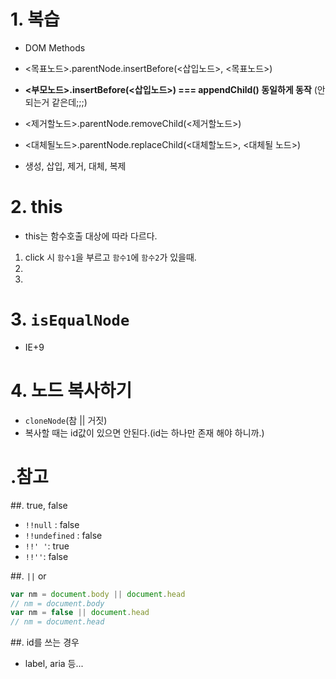 # 1. 복습
- DOM Methods
- <목표노드>.parentNode.insertBefore(<삽입노드>, <목표노드>)
- **<부모노드>.insertBefore(<삽입노드>) === appendChild() 동일하게 동작** (안되는거 같은데;;;)
- <제거할노드>.parentNode.removeChild(<제거할노드>)
- <대체될노드>.parentNode.replaceChild(<대체할노드>, <대체될 노드>)

- 생성, 삽입, 제거, 대체, 복제

# 2. this
- this는 함수호출 대상에 따라 다르다.
1. click 시 `함수1`을 부르고 `함수1`에 `함수2`가 있을때.
2.
3.

# 3. `isEqualNode`
- IE+9

# 4. 노드 복사하기
- `cloneNode`(참 || 거짓)
- 복사할 때는 id값이 있으면 안된다.(id는 하나만 존재 해야 하니까.)

 # .참고
 ##.  true, false
- `!!null` : false
- `!!undefined` : false
- `!!' '`: true
- `!!''`: false

##. `||` or
```javascript
var nm = document.body || document.head
// nm = document.body
var nm = false || document.head
// nm = document.head
```
##. id를 쓰는 경우
- label, aria 등...
